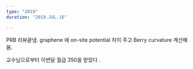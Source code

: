```yaml
---
type: "2019"
duration: "2019.JUL.16"

---
```


PRB 리뷰끝냄. graphene 에 on-site potential 차이 주고 Berry curvature 계산해봄.

교수님으로부터 이번달 월급 350을 받았다 .